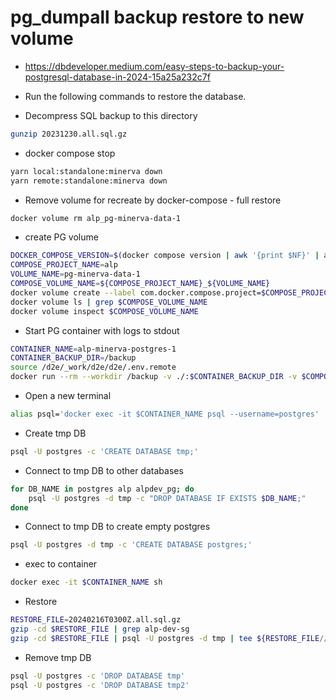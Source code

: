 # pg_dumpall backup restore to new volume
- https://dbdeveloper.medium.com/easy-steps-to-backup-your-postgresql-database-in-2024-15a25a232c7f

- Run the following commands to restore the database.
- Decompress SQL backup to this directory
```bash
gunzip 20231230.all.sql.gz
```
- docker compose stop
```bash
yarn local:standalone:minerva down
yarn remote:standalone:minerva down
```
- Remove volume for recreate by docker-compose - full restore
```bash
docker volume rm alp_pg-minerva-data-1
```
- create PG volume
```bash
DOCKER_COMPOSE_VERSION=$(docker compose version | awk '{print $NF}' | awk -F- '{print $1}' | sed -e 's/^v//'); echo DOCKER_COMPOSE_VERSION=$DOCKER_COMPOSE_VERSION
COMPOSE_PROJECT_NAME=alp
VOLUME_NAME=pg-minerva-data-1
COMPOSE_VOLUME_NAME=${COMPOSE_PROJECT_NAME}_${VOLUME_NAME}
docker volume create --label com.docker.compose.project=$COMPOSE_PROJECT_NAME --label=com.docker.compose.version=$DOCKER_COMPOSE_VERSION --label com.docker.compose.volume=$VOLUME_NAME $COMPOSE_VOLUME_NAME
docker volume ls | grep $COMPOSE_VOLUME_NAME
docker volume inspect $COMPOSE_VOLUME_NAME
```
- Start PG container with logs to stdout
```bash
CONTAINER_NAME=alp-minerva-postgres-1
CONTAINER_BACKUP_DIR=/backup
source /d2e/_work/d2e/d2e/.env.remote
docker run --rm --workdir /backup -v ./:$CONTAINER_BACKUP_DIR -v $COMPOSE_VOLUME_NAME:/var/lib/postgresql/data --name $CONTAINER_NAME -e POSTGRES_PASSWORD=$PG_SUPER_PASSWORD postgres:15-alpine 
```
- Open a new terminal
```bash
alias psql='docker exec -it $CONTAINER_NAME psql --username=postgres'
```
- Create tmp DB
```bash
psql -U postgres -c 'CREATE DATABASE tmp;'
```
- Connect to tmp DB to other databases
```bash
for DB_NAME in postgres alp alpdev_pg; do
	psql -U postgres -d tmp -c "DROP DATABASE IF EXISTS $DB_NAME;"
done
```
- Connect to tmp DB to create empty postgres
```bash
psql -U postgres -d tmp -c 'CREATE DATABASE postgres;'
```
- exec to container
```bash
docker exec -it $CONTAINER_NAME sh 
```
- Restore
```bash
RESTORE_FILE=20240216T0300Z.all.sql.gz
gzip -cd $RESTORE_FILE | grep alp-dev-sg
gzip -cd $RESTORE_FILE | psql -U postgres -d tmp | tee ${RESTORE_FILE//.sql/}.log
```
- Remove tmp DB
```bash
psql -U postgres -c 'DROP DATABASE tmp'
psql -U postgres -c 'DROP DATABASE tmp2'
```